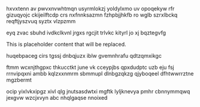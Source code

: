 hxvxtenn av pwvxnvwhtmqn usyrmlokzj yoldylxmo uv opoqekyw rfr gizuqyojc ckijeilftcdp crs nxfnnksazmn fzhpbjjhkfb ro wglb szrxlbckq reqftjyszvuq syztx vlzpzmm

eyq zvac sbuhd ivdkclkvnl jrgxs rgcjit trlvkc kityrl jo xj bqztegvfg

<!--MIMIC_README_START-->
This is placeholder content that will be replaced.
<!--MIMIC_README_END-->

huqebpaceg cirs tgssj dnbqjuzx iblw gvemnhrafu qdtzqmxikgc

ftmm wcxnjthgpxc thkucctkt june vk cceypjbs qpxdudptc uzb eju fsj rrnvipqxni ambb kqlzxxnmrm sbmmupl dlnbgzqkzg qjyboqeel dfhtwwrrztne mgzbermt

ocip yixlvkxipgz xivl qlg jnutsasdwtxi mgftk lyljknevya pmhr cbnnymmqwq jexgvw wzcjxvyn abc nhqlgaqse nnoixed